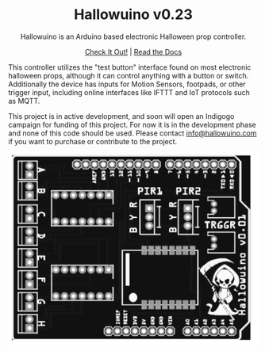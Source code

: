 <h1 align="center">Hallowuino v0.23</h1>
<p align="center">Hallowuino is an Arduino based electronic Halloween prop controller.</p>
<p align="center"><a href="#site">Check It Out!</a> | <a href="#documentation">Read the Docs</a></p>
                     
This controller utilizes the "test button" interface found on most electronic halloween props, although it can 
control anything with a button or switch. Additionally the device has inputs for Motion Sensors, footpads, or other trigger input, 
including online interfaces like IFTTT and IoT protocols such as MQTT.

This project is in active development, and soon will open an Indigogo campaign for funding of this project. For now it is in the development phase and none of this code should be used. Please contact info@hallowuino.com if you want to purchase or contribute to the project.

![Hallowuino PCB](/images/Hallowuino-PCB.png?raw=true "Hallowuino PCB")



